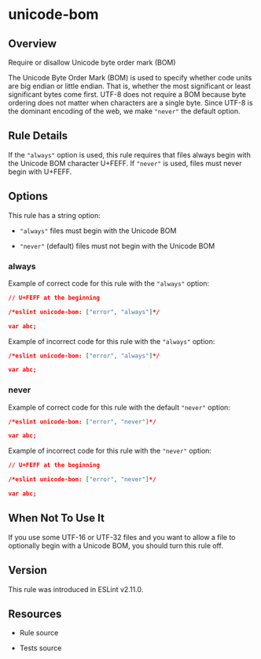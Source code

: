 

# unicode-bom
## Overview

Require or disallow Unicode byte order mark (BOM)

The Unicode Byte Order Mark (BOM) is used to specify whether code units are big
endian or little endian. That is, whether the most significant or least
significant bytes come first. UTF-8 does not require a BOM because byte ordering
does not matter when characters are a single byte. Since UTF-8 is the dominant
encoding of the web, we make `"never"` the default option.

## Rule Details

If the `"always"` option is used, this rule requires that files always begin
with the Unicode BOM character U+FEFF. If `"never"` is used, files must never
begin with U+FEFF.

## Options

This rule has a string option:


- `"always"` files must begin with the Unicode BOM

- `"never"` (default) files must not begin with the Unicode BOM

### always

Example of correct code for this rule with the `"always"` option:


```json
﻿// U+FEFF at the beginning

/*eslint unicode-bom: ["error", "always"]*/

var abc;
```

Example of incorrect code for this rule with the `"always"` option:


```json
/*eslint unicode-bom: ["error", "always"]*/

var abc;
```

### never

Example of correct code for this rule with the default `"never"` option:


```json
/*eslint unicode-bom: ["error", "never"]*/

var abc;
```

Example of incorrect code for this rule with the `"never"` option:


```json
﻿// U+FEFF at the beginning

/*eslint unicode-bom: ["error", "never"]*/

var abc;
```

## When Not To Use It

If you use some UTF-16 or UTF-32 files and you want to allow a file to
optionally begin with a Unicode BOM, you should turn this rule off.

## Version

This rule was introduced in ESLint v2.11.0.

## Resources


- Rule source 

- Tests source 


